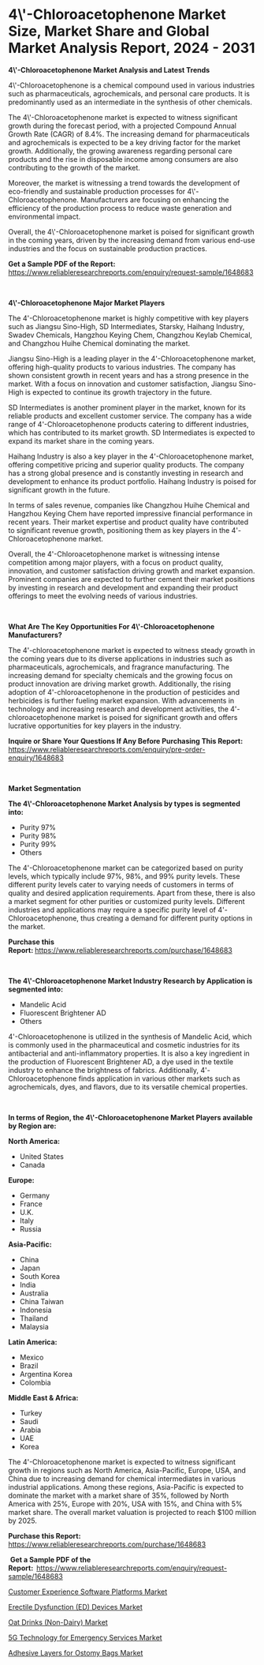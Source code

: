 <p><h1>4\'-Chloroacetophenone Market Size, Market Share and Global Market Analysis Report, 2024 - 2031</h1></p><p><strong>4\'-Chloroacetophenone Market Analysis and Latest Trends</strong></p>
<p><p>4\'-Chloroacetophenone is a chemical compound used in various industries such as pharmaceuticals, agrochemicals, and personal care products. It is predominantly used as an intermediate in the synthesis of other chemicals.</p><p>The 4\'-Chloroacetophenone market is expected to witness significant growth during the forecast period, with a projected Compound Annual Growth Rate (CAGR) of 8.4%. The increasing demand for pharmaceuticals and agrochemicals is expected to be a key driving factor for the market growth. Additionally, the growing awareness regarding personal care products and the rise in disposable income among consumers are also contributing to the growth of the market.</p><p>Moreover, the market is witnessing a trend towards the development of eco-friendly and sustainable production processes for 4\'-Chloroacetophenone. Manufacturers are focusing on enhancing the efficiency of the production process to reduce waste generation and environmental impact.</p><p>Overall, the 4\'-Chloroacetophenone market is poised for significant growth in the coming years, driven by the increasing demand from various end-use industries and the focus on sustainable production practices.</p></p>
<p><strong>Get a Sample PDF of the Report:&nbsp;</strong> <a href="https://www.reliableresearchreports.com/enquiry/request-sample/1648683">https://www.reliableresearchreports.com/enquiry/request-sample/1648683</a></p>
<p>&nbsp;</p>
<p><strong>4\'-Chloroacetophenone Major Market Players</strong></p>
<p><p>The 4'-Chloroacetophenone market is highly competitive with key players such as Jiangsu Sino-High, SD Intermediates, Starsky, Haihang Industry, Swadev Chemicals, Hangzhou Keying Chem, Changzhou Keylab Chemical, and Changzhou Huihe Chemical dominating the market. </p><p>Jiangsu Sino-High is a leading player in the 4'-Chloroacetophenone market, offering high-quality products to various industries. The company has shown consistent growth in recent years and has a strong presence in the market. With a focus on innovation and customer satisfaction, Jiangsu Sino-High is expected to continue its growth trajectory in the future.</p><p>SD Intermediates is another prominent player in the market, known for its reliable products and excellent customer service. The company has a wide range of 4'-Chloroacetophenone products catering to different industries, which has contributed to its market growth. SD Intermediates is expected to expand its market share in the coming years.</p><p>Haihang Industry is also a key player in the 4'-Chloroacetophenone market, offering competitive pricing and superior quality products. The company has a strong global presence and is constantly investing in research and development to enhance its product portfolio. Haihang Industry is poised for significant growth in the future.</p><p>In terms of sales revenue, companies like Changzhou Huihe Chemical and Hangzhou Keying Chem have reported impressive financial performance in recent years. Their market expertise and product quality have contributed to significant revenue growth, positioning them as key players in the 4'-Chloroacetophenone market.</p><p>Overall, the 4'-Chloroacetophenone market is witnessing intense competition among major players, with a focus on product quality, innovation, and customer satisfaction driving growth and market expansion. Prominent companies are expected to further cement their market positions by investing in research and development and expanding their product offerings to meet the evolving needs of various industries.</p></p>
<p>&nbsp;</p>
<p><strong>What Are The Key Opportunities For 4\'-Chloroacetophenone Manufacturers?</strong></p>
<p><p>The 4'-chloroacetophenone market is expected to witness steady growth in the coming years due to its diverse applications in industries such as pharmaceuticals, agrochemicals, and fragrance manufacturing. The increasing demand for specialty chemicals and the growing focus on product innovation are driving market growth. Additionally, the rising adoption of 4'-chloroacetophenone in the production of pesticides and herbicides is further fueling market expansion. With advancements in technology and increasing research and development activities, the 4'-chloroacetophenone market is poised for significant growth and offers lucrative opportunities for key players in the industry.</p></p>
<p><strong>Inquire or Share Your Questions If Any Before Purchasing This Report:</strong> <a href="https://www.reliableresearchreports.com/enquiry/pre-order-enquiry/1648683">https://www.reliableresearchreports.com/enquiry/pre-order-enquiry/1648683</a></p>
<p>&nbsp;</p>
<p><strong>Market Segmentation</strong></p>
<p><strong>The 4\'-Chloroacetophenone Market Analysis by types is segmented into:</strong></p>
<p><ul><li>Purity 97%</li><li>Purity 98%</li><li>Purity 99%</li><li>Others</li></ul></p>
<p><p>The 4'-Chloroacetophenone market can be categorized based on purity levels, which typically include 97%, 98%, and 99% purity levels. These different purity levels cater to varying needs of customers in terms of quality and desired application requirements. Apart from these, there is also a market segment for other purities or customized purity levels. Different industries and applications may require a specific purity level of 4'-Chloroacetophenone, thus creating a demand for different purity options in the market.</p></p>
<p><strong>Purchase this Report:&nbsp;</strong><a href="https://www.reliableresearchreports.com/purchase/1648683">https://www.reliableresearchreports.com/purchase/1648683</a></p>
<p>&nbsp;</p>
<p><strong>The 4\'-Chloroacetophenone Market Industry Research by Application is segmented into:</strong></p>
<p><ul><li>Mandelic Acid</li><li>Fluorescent Brightener AD</li><li>Others</li></ul></p>
<p><p>4'-Chloroacetophenone is utilized in the synthesis of Mandelic Acid, which is commonly used in the pharmaceutical and cosmetic industries for its antibacterial and anti-inflammatory properties. It is also a key ingredient in the production of Fluorescent Brightener AD, a dye used in the textile industry to enhance the brightness of fabrics. Additionally, 4'-Chloroacetophenone finds application in various other markets such as agrochemicals, dyes, and flavors, due to its versatile chemical properties.</p></p>
<p>&nbsp;</p>
<p><strong>In terms of Region, the 4\'-Chloroacetophenone Market Players available by Region are:</strong></p>
<p>
    <p> <strong> North America: </strong>
        <ul>
            <li>United States</li>
            <li>Canada</li>
        </ul>
        </p> 
    <p> <strong> Europe: </strong>
        <ul>
            <li>Germany</li>
            <li>France</li>
            <li>U.K.</li>
            <li>Italy</li>
            <li>Russia</li>
        </ul>
        </p> 
    <p> <strong> Asia-Pacific: </strong>
        <ul>
            <li>China</li>
            <li>Japan</li>
            <li>South Korea</li>
            <li>India</li>
            <li>Australia</li>
            <li>China Taiwan</li>
            <li>Indonesia</li>
            <li>Thailand</li>
            <li>Malaysia</li>
        </ul>
        </p> 
    <p> <strong> Latin America: </strong>
        <ul>
            <li>Mexico</li>
            <li>Brazil</li>
            <li>Argentina Korea</li>
            <li>Colombia</li>
        </ul>
        </p> 
    <p> <strong> Middle East & Africa: </strong>
        <ul>
            <li>Turkey</li>
            <li>Saudi</li>
            <li>Arabia</li>
            <li>UAE</li>
            <li>Korea</li>
        </ul>
    </p>
    </p>
<p><p>The 4'-Chloroacetophenone market is expected to witness significant growth in regions such as North America, Asia-Pacific, Europe, USA, and China due to increasing demand for chemical intermediates in various industrial applications. Among these regions, Asia-Pacific is expected to dominate the market with a market share of 35%, followed by North America with 25%, Europe with 20%, USA with 15%, and China with 5% market share. The overall market valuation is projected to reach $100 million by 2025.</p></p>
<p><strong>Purchase this Report: </strong><a href="https://www.reliableresearchreports.com/purchase/1648683">https://www.reliableresearchreports.com/purchase/1648683</a></p>
<p>&nbsp;<strong>Get a Sample PDF of the Report:&nbsp;&nbsp;</strong><a href="https://www.reliableresearchreports.com/enquiry/request-sample/1648683">https://www.reliableresearchreports.com/enquiry/request-sample/1648683</a></p>
<p><strong></strong></p>
<p><p><a href="https://github.com/danielneavesallisons03mba/Market-Research-Report-List-1/blob/main/customer-experience-software-platforms-market.md">Customer Experience Software Platforms Market</a></p><p><a href="https://github.com/pizolina/Market-Research-Report-List-3/blob/main/erectile-dysfunction-ed-devices-market.md">Erectile Dysfunction (ED) Devices Market</a></p><p><a href="https://github.com/tamvrosiya/Market-Research-Report-List-3/blob/main/oat-drinks-non-dairy-market.md">Oat Drinks (Non-Dairy) Market</a></p><p><a href="https://github.com/changoleonlaverguenzanoexiste/Market-Research-Report-List-2/blob/main/5g-technology-for-emergency-services-market.md">5G Technology for Emergency Services Market</a></p><p><a href="https://github.com/dimitrishawkinswaynenp91rgz/Market-Research-Report-List-1/blob/main/adhesive-layers-for-ostomy-bags-market.md">Adhesive Layers for Ostomy Bags Market</a></p></p>